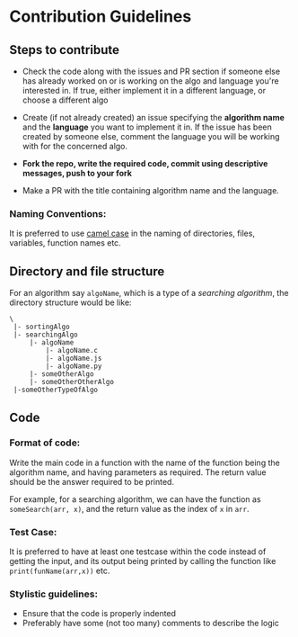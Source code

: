 # Contribution Guidelines

## Steps to contribute

- Check the code along with the issues and PR section if someone else has already worked on or is working on the algo and language you're interested in. If true, either implement it in a different language, or choose a different algo

- Create (if not already created) an issue specifying the **algorithm name** and the **language** you want to implement it in. If the issue has been created by someone else, comment the language you will be working with for the concerned algo.

- **Fork the repo, write the required code, commit using descriptive messages, push to your fork**

- Make a PR with the title containing algorithm name and the language.

### Naming Conventions:
It is preferred to use [camel case](https://en.wikipedia.org/wiki/Camel_case) in the naming of directories, files, variables, function names etc.


## Directory and file structure

For an algorithm say `algoName`, which is a type of a *searching algorithm*, the directory structure would be like:
```
\
 |- sortingAlgo
 |- searchingAlgo
     |- algoName
         |- algoName.c
         |- algoName.js
         |- algoName.py
     |- someOtherAlgo
     |- someOtherOtherAlgo
 |-someOtherTypeOfAlgo
```

## Code

### Format of code:
Write the main code in a function with the name of the function being the algorithm name, and having parameters as required. The return value should be the answer required to be printed.

For example, for a searching algorithm, we can have the function as `someSearch(arr, x)`, and the return value as the index of `x` in `arr`.

### Test Case:
It is preferred to have at least one testcase within the code instead of getting the input, and its output being printed by calling the function like `print(funName(arr,x))` etc.

### Stylistic guidelines:
- Ensure that the code is properly indented
- Preferably have some (not too many) comments to describe the logic

